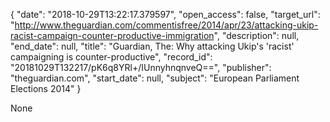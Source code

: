 {
  "date": "2018-10-29T13:22:17.379597", 
  "open_access": false, 
  "target_url": "http://www.theguardian.com/commentisfree/2014/apr/23/attacking-ukip-racist-campaign-counter-productive-immigration", 
  "description": null, 
  "end_date": null, 
  "title": "Guardian, The: Why attacking Ukip's 'racist' campaigning is counter-productive", 
  "record_id": "20181029T132217/pK6q8YRl+/IUnnyhnqnveQ==", 
  "publisher": "theguardian.com", 
  "start_date": null, 
  "subject": "European Parliament Elections 2014"
}

None